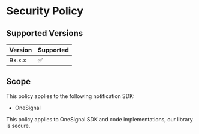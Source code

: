 # Security Policy

## Supported Versions

| Version | Supported          |
|---------| ------------------ |
| 9x.x.x  | :white_check_mark: |

## Scope
This policy applies to the following notification SDK:
- OneSignal

This policy applies to OneSignal SDK and code implementations, our library is secure.